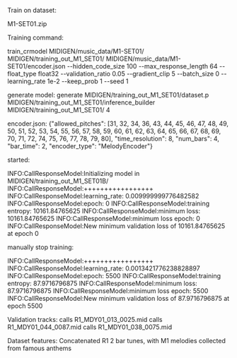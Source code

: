 
Train on dataset:

M1-SET01.zip

Training command:

train_crmodel MIDIGEN/music_data/M1-SET01/ MIDIGEN/training_out_M1_SET01/ MIDIGEN/music_data/M1-SET01/encoder.json --hidden_code_size 100 --max_response_length 64 --float_type float32 --validation_ratio 0.05 --gradient_clip 5 --batch_size 0 --learning_rate 1e-2 --keep_prob 1 --seed 1

generate model:
generate MIDIGEN/training_out_M1_SET01/dataset.p MIDIGEN/training_out_M1_SET01/inference_builder MIDIGEN/training_out_M1_SET01/ 4

encoder.json:
{"allowed_pitches": [31, 32, 34, 36, 43, 44, 45, 46, 47, 48, 49, 50, 51, 52, 53, 54, 55, 56, 57, 58, 59, 60, 61, 62, 63, 64, 65, 66, 67, 68, 69, 70, 71, 72, 74, 75, 76, 77, 78, 79, 80], "time_resolution": 8, "num_bars": 4, "bar_time": 2, "encoder_type": "MelodyEncoder"}

started:

INFO:CallResponseModel:Initializing model in MIDIGEN/training_out_M1_SET01B/
INFO:CallResponseModel:+++++++++++++++++
INFO:CallResponseModel:learning_rate: 0.009999999776482582
INFO:CallResponseModel:epoch: 0
INFO:CallResponseModel:training entropy: 10161.84765625
INFO:CallResponseModel:minimum loss: 10161.84765625
INFO:CallResponseModel:minimum loss epoch: 0
INFO:CallResponseModel:New minimum validation loss of 10161.84765625 at epoch 0

manually stop training:

INFO:CallResponseModel:+++++++++++++++++
INFO:CallResponseModel:learning_rate: 0.0013421776238828897
INFO:CallResponseModel:epoch: 5500
INFO:CallResponseModel:training entropy: 87.9716796875
INFO:CallResponseModel:minimum loss: 87.9716796875
INFO:CallResponseModel:minimum loss epoch: 5500
INFO:CallResponseModel:New minimum validation loss of 87.9716796875 at epoch 5500


Validation tracks:
calls R1_MDY01_013_0025.mid
calls R1_MDY01_044_0087.mid
calls R1_MDY01_038_0075.mid


Dataset features:
Concatenated R1 2 bar tunes, with M1 melodies collected from famous anthems
